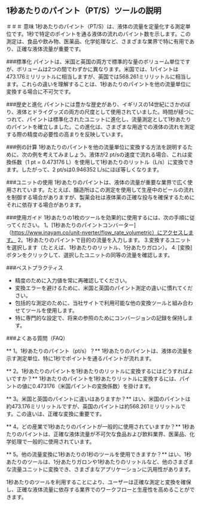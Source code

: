 ## 1秒あたりのパイント（PT/S）ツールの説明

＃＃＃ 意味
1秒あたりのパイント（PT/S）は、液体の流量を定量化する測定単位です。1秒で特定のポイントを通る液体の流れのパイント数を示します。この測定は、食品や飲み物、医薬品、化学処理など、さまざまな業界で特に有用であり、正確な液体流量が重要です。

###標準化
パイントは、米国と英国の両方で標準的な量のボリューム単位ですが、ボリュームは2つの間でわずかに異なります。米国では、1パイントは473.176ミリリットルに相当しますが、英国では568.261ミリリットルに相当します。これらの違いを理解することは、1秒あたりのパイントを他の流量単位に変換する場合に不可欠です。

###歴史と進化
パイントには豊かな歴史があり、イギリスの14世紀にさかのぼり、液体とドライグッズの両方の尺度として使用されていました。時間が経つにつれて、パイントは標準化されたユニットに進化し、流量測定として1秒あたりのパイントを確立しました。この進化は、さまざまな用途での液体の流れを測定する際の精度の必要性の高まりを反映しています。

###例の計算
1秒あたりのパイントを他の流量単位に変換する方法を説明するために、次の例を考えてみましょう。液体が2 pt/sの速度で流れる場合、これは変換係数（1 pt = 0.473176 L）を使用して1秒あたりのリットル（L/s）に変換できます。したがって、2 pt/sは0.946352 L/sにほぼ等しくなります。

###ユニットの使用
1秒あたりのパイントは、液体の流量が重要な業界で広く使用されています。たとえば、醸造所はこの測定を使用して生産中のビールの流れを制御する場合がありますが、製薬会社は液体薬の正確な投与を確保するためにそれに依存する場合があります。

###使用ガイド
1秒あたりの1枚のツールを効果的に使用するには、次の手順に従ってください。
1。[1秒あたりのパイントコンバーター]（https://www.inayam.co/unit-nverter/flow_rate_volumetric）にアクセスします。
2。1秒あたりのパイントで目的の流量を入力します。
3.変換するユニットを選択します（たとえば、1秒あたりのリットル、1分あたりガロン）。
4. [変換]ボタンをクリックして、選択したユニットの同等の流量を確認します。

###ベストプラクティス
- 精度のために入力値を常に再確認してください。
- 変換エラーを避けるために、米国と英国のパイント測定の違いに慣れてください。
- 包括的な測定のために、当社サイトで利用可能な他の変換ツールと組み合わせてツールを使用します。
- 特に専門的な設定で、将来の参照のためにコンバージョンの記録を保持します。

###よくある質問（FAQ）

** 1。1秒あたりのパイント（pt/s）？**
1秒あたりのパイントは、液体の流量を示す測定単位、特に1秒でポイントを通るパイントが流れます。

** 2。1秒あたりのパイントを1秒あたりのリットルに変換するにはどうすればよいですか？**
1秒あたりのパイントを1秒あたりリットルに変換するには、パイントの値に0.473176（米国パイントの変換係数）を掛けます。

** 3。米国と英国のパイントに違いはありますか？**
はい、米国のパイントは約473.176ミリリットルですが、英国のパイントは約568.261ミリリットルです。この違いは、正確な変換に重要です。

** 4。どの産業で1秒あたりのパイントが一般的に使用されていますか？**
1秒あたりのパイントは、正確な液体流量が不可欠な食品および飲料業界、医薬品、化学処理で一般的に使用されています。

** 5。他の流量変換に1秒あたりの1秒のツールを使用できますか？**
はい、1秒あたりのツールは、1分あたりガロンや1秒あたりのリットルなど、他のさまざまな流量ユニットに変換でき、さまざまなアプリケーションに汎用性があります。

1秒あたりのツールを利用することにより、ユーザーは正確な測定と変換を確保し、正確な液体流量に依存する業界でのワークフローと生産性を高めることができます。